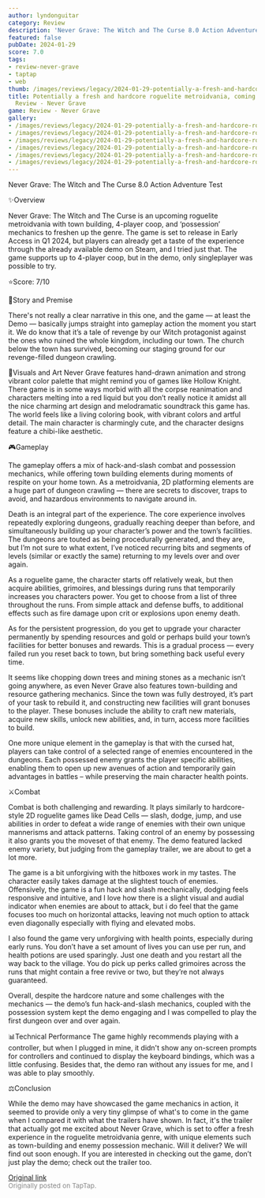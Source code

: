 ```yaml
---
author: lyndonguitar
category: Review
description: 'Never Grave: The Witch and The Curse 8.0 Action Adventure Test'
featured: false
pubDate: 2024-01-29
score: 7.0
tags:
- review-never-grave
- taptap
- web
thumb: /images/reviews/legacy/2024-01-29-potentially-a-fresh-and-hardcore-roguelite-metroidvania-coming-soon--demo-review---never--0.avif
title: Potentially a fresh and hardcore roguelite metroidvania, coming soon | Demo
  Review - Never Grave
game: Review - Never Grave
gallery:
- /images/reviews/legacy/2024-01-29-potentially-a-fresh-and-hardcore-roguelite-metroidvania-coming-soon--demo-review---never--0.avif
- /images/reviews/legacy/2024-01-29-potentially-a-fresh-and-hardcore-roguelite-metroidvania-coming-soon--demo-review---never--1.avif
- /images/reviews/legacy/2024-01-29-potentially-a-fresh-and-hardcore-roguelite-metroidvania-coming-soon--demo-review---never--2.avif
- /images/reviews/legacy/2024-01-29-potentially-a-fresh-and-hardcore-roguelite-metroidvania-coming-soon--demo-review---never--3.avif
- /images/reviews/legacy/2024-01-29-potentially-a-fresh-and-hardcore-roguelite-metroidvania-coming-soon--demo-review---never--4.avif
- /images/reviews/legacy/2024-01-29-potentially-a-fresh-and-hardcore-roguelite-metroidvania-coming-soon--demo-review---never--5.avif
---
```

Never Grave: The Witch and The Curse
8.0
Action
Adventure
Test

✨Overview

Never Grave: The Witch and The Curse is an upcoming roguelite metroidvania with town building, 4-player coop, and ‘possession’ mechanics to freshen up the genre. The game is set to release in Early Access in Q1 2024, but players can already get a taste of the experience through the already available demo on Steam, and I tried just that. The game supports up to 4-player coop, but in the demo, only singleplayer was possible to try.

⭐️Score: 7/10

📖Story and Premise

There's not really a clear narrative in this one, and the game — at least the Demo — basically jumps straight into gameplay action the moment you start it. We do know that it’s a tale of revenge by our Witch protagonist against the ones who ruined the whole kingdom, including our town. The church below the town has survived, becoming our staging ground for our revenge-filled dungeon crawling.

🎨Visuals and Art
Never Grave features hand-drawn animation and strong vibrant color palette that might remind you of games like Hollow Knight. There game is in some ways morbid with all the corpse reanimation and characters melting into a red liquid but you don’t really notice it amidst all the nice charming art design and melodramatic soundtrack this game has. The world feels like a living coloring book, with vibrant colors and artful detail. The main character is charmingly cute, and the character designs feature a chibi-like aesthetic.

🎮Gameplay

The gameplay offers a mix of hack-and-slash combat and possession mechanics, while offering town building elements during moments of respite on your home town. As a metroidvania, 2D platforming elements are a huge part of dungeon crawling — there are secrets to discover, traps to avoid, and hazardous environments to navigate around in.

Death is an integral part of the experience. The core experience involves repeatedly exploring dungeons, gradually reaching deeper than before, and simultaneously building up your character’s power and the town’s facilities. The dungeons are touted as being procedurally generated, and they are, but I’m not sure to what extent, I’ve noticed recurring bits and segments of levels (similar or exactly the same) returning to my levels over and over again.

As a roguelite game, the character starts off relatively weak, but then acquire abilities, grimoires, and blessings during runs that temporarily increases you characters power. You get to choose from a list of three throughout the runs. From simple attack and defense buffs, to additional effects such as fire damage upon crit or explosions upon enemy death.

As for the persistent progression, do you get to upgrade your character permanently by spending resources and gold or perhaps build your town’s facilities for better bonuses and rewards. This is a gradual process — every failed run you reset back to town, but bring something back useful every time.

It seems like chopping down trees and mining stones as a mechanic isn’t going anywhere, as even Never Grave also features town-building and resource gathering mechanics. Since the town was fully destroyed, it’s part of your task to rebuild it, and constructing new facilities will grant bonuses to the player. These bonuses include the ability to craft new materials, acquire new skills, unlock new abilities, and, in turn, access more facilities to build.

One more unique element in the gameplay is that with the cursed hat, players can take control of a selected range of enemies encountered in the dungeons. Each possessed enemy grants the player specific abilities, enabling them to open up new avenues of action and temporarily gain advantages in battles – while preserving the main character health points.

⚔️Combat

Combat is both challenging and rewarding. It plays similarly to hardcore-style 2D roguelite games like Dead Cells — slash, dodge, jump, and use abilities in order to defeat a wide range of enemies with their own unique mannerisms and attack patterns. Taking control of an enemy by possessing it also grants you the moveset of that enemy. The demo featured lacked enemy variety, but judging from the gameplay trailer, we are about to get a lot more.

The game is a bit unforgiving with the hitboxes work in my tastes. The character easily takes damage at the slightest touch of enemies. Offensively, the game is a fun hack and slash mechanically, dodging feels responsive and intuitive, and I love how there is a slight visual and audial indicator when enemies are about to attack, but i do feel that the game focuses too much on horizontal attacks, leaving not much option to attack even diagonally especially with flying and elevated mobs.

I also found the game very unforgiving with health points, especially during early runs. You don’t have a set amount of lives you can use per run, and health potions are used sparingly. Just one death and you restart all the way back to the village. You do pick up perks called grimoires across the runs that might contain a free revive or two, but they’re not always guaranteed.

Overall, despite the hardcore nature and some challenges with the mechanics — the demo’s fun hack-and-slash mechanics, coupled with the possession system kept the demo engaging and I was compelled to play the first dungeon over and over again.

📊Technical Performance
The game highly recommends playing with a controller, but when I plugged in mine, it didn't show any on-screen prompts for controllers and continued to display the keyboard bindings, which was a little confusing. Besides that, the demo ran without any issues for me, and I was able to play smoothly.

⚖️Conclusion

While the demo may have showcased the game mechanics in action, it seemed to provide only a very tiny glimpse of what's to come in the game when I compared it with what the trailers have shown. In fact, it's the trailer that actually got me excited about Never Grave, which is set to offer a fresh experience in the roguelite metroidvania genre, with unique elements such as town-building and enemy possession mechanic. Will it deliver? We will find out soon enough. If you are interested in checking out the game, don’t just play the demo; check out the trailer too.

[Original link](https://www.taptap.io/post/6921002)<br><span style="font-size: 0.95em; color: #888;">Originally posted on TapTap.</span>